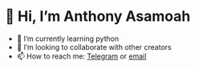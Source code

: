 # 👋 Hi, I’m Anthony Asamoah
- 🌱 I’m currently learning python
- 💞️ I’m looking to collaborate with other creators
- 📫 How to reach me: [Telegram](https://telegram.me/sean_or_tony) or [email](mailto:anthonyasamoah48@gmail.com)

<!---
Anthony-Asamoah/Anthony-Asamoah is a ✨ special ✨ repository because its `README.md` (this file) appears on your GitHub profile.
You can click the Preview link to take a look at your changes.
--->
